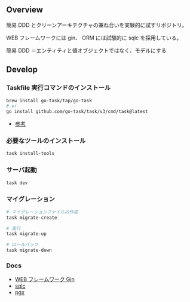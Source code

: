 ## Overview

簡易 DDD とクリーンアーキテクチャの兼ね合いを実験的に試すリポジトリ。

WEB フレームワークには gin、 ORM には試験的に sqlc を採用している。

簡易 DDD ＝エンティティと値オブジェクトではなく、モデルにする

## Develop

### Taskfile 実行コマンドのインストール

```sh
brew install go-task/tap/go-task
# or
go install github.com/go-task/task/v3/cmd/task@latest
```

- [参考](https://taskfile.dev/installation)

### 必要なツールのインストール

```sh
task install-tools
```

### サーバ起動

```sh
task dev
```

### マイグレーション

```sh
# マイグレーションファイルの作成
task migrate-create

# 実行
task migrate-up

# ロールバック
task migrate-down
```

### Docs

- [WEB フレームワーク Gin](https://gin-gonic.com/)
- [sqlc](https://sqlc.dev/)
- [pgx](https://github.com/jackc/pgx)
